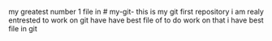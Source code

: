 my greatest number 1 file in # my-git-
this is my git first repository
i am realy entrested to work on git
have have best file of to do work on that 
i have best file in git
